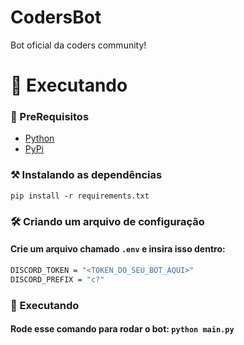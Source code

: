 # CodersBot

Bot oficial da coders community!
# 🚀 Executando
### 🔨 PreRequisitos
 + [Python](https://www.python.org/) 
 + [PyPi](https://pypi.org/) 
### ⚒️ Instalando as dependências
`pip install -r requirements.txt`
### 🛠️ Criando um arquivo de configuração
#### Crie um arquivo chamado **`.env`** e insira isso dentro:
```sh
DISCORD_TOKEN = "<TOKEN_DO_SEU_BOT_AQUI>"
DISCORD_PREFIX = "c?"
```
### 🚀 Executando
#### Rode esse comando para rodar o bot: `python main.py`
